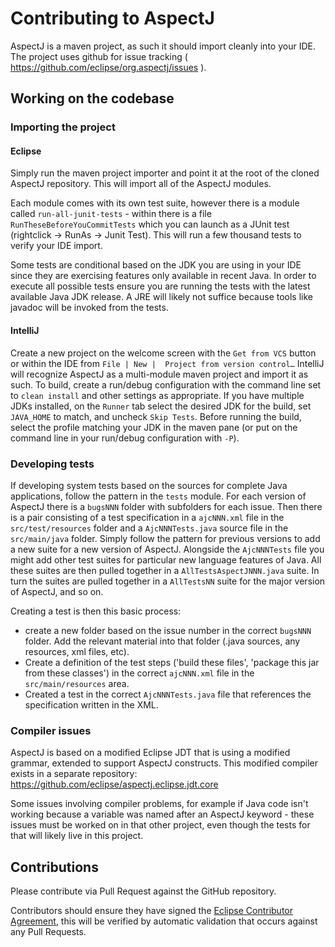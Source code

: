# Contributing to AspectJ

AspectJ is a maven project, as such it should import cleanly into your IDE. The project uses github for issue tracking ( https://github.com/eclipse/org.aspectj/issues ).

## Working on the codebase

### Importing the project

#### Eclipse

Simply run the maven project importer and point it at the root of the cloned AspectJ repository. This will import all of the AspectJ
modules.

Each module comes with its own test suite, however there is a module called `run-all-junit-tests` - within there is a 
file `RunTheseBeforeYouCommitTests` which you can launch as a JUnit test (rightclick -> RunAs -> Junit Test).
This will run a few thousand tests to verify your IDE import.

Some tests are conditional based on the JDK you are using in your IDE since they are exercising features only available in recent Java.
In order to execute all possible tests ensure you are running the tests with the latest available Java JDK release.
A JRE will likely not suffice because tools like javadoc will be invoked from the tests.

#### IntelliJ

Create a new project on the welcome screen with the `Get from VCS` button or within the IDE from `File | New | 
Project from version control…` IntelliJ will recognize AspectJ as a multi-module maven project and import it as such.
To build, create a run/debug configuration with the command line set to `clean install` and other settings as 
appropriate. If you have multiple JDKs installed, on the `Runner` tab select the desired JDK for the build, set 
`JAVA_HOME` to match, and uncheck `Skip Tests`. Before running the build, select the profile matching your JDK in 
the maven pane (or put on the command line in your run/debug configuration with `-P`).


### Developing tests

If developing system tests based on the sources for complete Java applications, follow the pattern in the `tests` module.
For each version of AspectJ there is a `bugsNNN` folder with subfolders for each issue.
Then there is a pair consisting of a test specification in a `ajcNNN.xml` file in the `src/test/resources` folder and a `AjcNNNTests.java` source file in the `src/main/java` folder.
Simply follow the pattern for previous versions to add a new suite for a new version of AspectJ.
Alongside the `AjcNNNTests` file you might add other test suites for particular new language features of Java.
All these suites are then pulled together in a `AllTestsAspectJNNN.java` suite.
In turn the suites are pulled together in a `AllTestsNN` suite for the major version of AspectJ, and so on.

Creating a test is then this basic process:
- create a new folder based on the issue number in the correct `bugsNNN` folder.
Add the relevant material into that folder (.java sources, any resources, xml files, etc).
- Create a definition of the test steps ('build these files', 'package this jar from these classes') in the correct `ajcNNN.xml` file in the `src/main/resources` area.
- Created a test in the correct `AjcNNNTests.java` file that references the specification written in the XML.

### Compiler issues

AspectJ is based on a modified Eclipse JDT that is using a modified grammar, extended to support AspectJ constructs.
This modified compiler exists in a separate repository: https://github.com/eclipse/aspectj.eclipse.jdt.core

Some issues involving compiler problems, for example if Java code isn't working because a variable was named after an AspectJ keyword - these issues must be worked on in that other project, even though the tests for that will likely live in this project.

## Contributions

Please contribute via Pull Request against the GitHub repository.

Contributors should ensure they have signed the [Eclipse Contributor Agreement](https://accounts.eclipse.org/user/7644/eca/3.1.0), this will be verified by automatic validation that occurs against any Pull Requests.